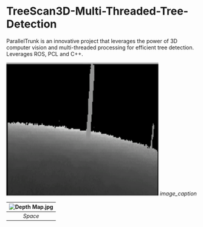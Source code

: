 # TreeScan3D-Multi-Threaded-Tree-Detection
ParallelTrunk is an innovative project that leverages the power of 3D computer vision and multi-threaded processing for efficient tree detection. Leverages ROS, PCL and C++.

<p float="center">
  <img src="assets/Depth Map.gif" width="400" height="350" />
  <em>image_caption</em>
</p> 

| ![Depth Map.jpg](http://www.storywarren.com/wp-content/uploads/2016/09/space-1.jpg) | 
|:--:| 
| *Space* |
